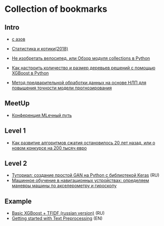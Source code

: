 # Collection of bookmarks

## Intro

- [с азов](https://www.youtube.com/c/miracl6)

- [Статистика и котики(2018)](http://info.levandovskiy.info/wp-content/uploads/2018/10/Statistika_i_kotiki.pdf)

- [Не изобретать велосипед, или Обзор модуля collections в Python](https://proglib.io/p/ne-izobretat-velosiped-ili-obzor-modulya-collections-v-python-2019-12-15)

- [Как настроить количество и размер деревьев решений с помощью XGBoost в Python](https://www.machinelearningmastery.ru/tune-number-size-decision-trees-xgboost-python/)
- [Метод предварительной обработки данных на основе НЛП для повышения точности модели прогнозирования](https://www.machinelearningmastery.ru/nlp-based-data-preprocessing-method-to-improve-prediction-model-accuracy-30b408a1865f/)

## MeetUp

- [Конференция MLечный путь](https://www.youtube.com/watch?v=-0xPWlSyjh4&ab_channel=Selectel)

## Level 1
- [Как развитие алгоритмов сжатия остановилось 20 лет назад, или о новом конкурсе на 200 тысяч евро](https://habr.com/ru/post/570694/)

## Level 2
- [Туториал: создание простой GAN на Python с библиотекой Keras](https://neurohive.io/ru/tutorial/simple-gan-python-keras/) (RU)
- [Машинное обучение в навигационных устройствах: определяем маневры машины по акселерометру и гироскопу](https://habr.com/ru/post/254707/)


## Example
- [Basic XGBoost + TFIDF (russian version)](https://www.kaggle.com/miracl16/basic-xgboost-tfidf-russian-version) (RU)
- [Getting started with Text Preprocessing](https://www.kaggle.com/sudalairajkumar/getting-started-with-text-preprocessing#Removal-of-stopwords) (EN)
